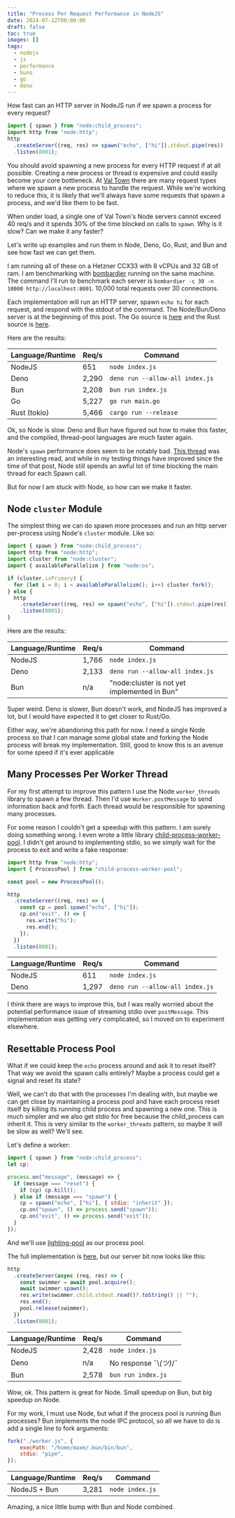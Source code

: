 ```yaml
---
title: "Process Per Request Performance in NodeJS"
date: 2024-07-12T00:00:00
draft: false
toc: true
images: []
tags:
  - nodejs
  - js
  - performance
  - buno
  - go
  - deno
---
```


How fast can an HTTP server in NodeJS run if we spawn a process for every
request?

```js
import { spawn } from "node:child_process";
import http from "node:http";
http
  .createServer((req, res) => spawn("echo", ["hi"]).stdout.pipe(res))
  .listen(8001);
```

You should avoid spawning a new process for every HTTP request if at all
possible. Creating a new process or thread is expensive and could easily become
your core bottleneck. At [Val Town](https://val.town) there are many request
types where we spawn a new process to handle the request. While we're working to
reduce this, it is likely that we'll always have some requests that spawn a
process, and we'd like them to be fast.

When under load, a single one of Val Town's Node servers cannot exceed 40 req/s
and it spends 30% of the time blocked on calls to `spawn`. Why is it slow? Can
we make it any faster?

Let's write up examples and run them in Node, Deno, Go, Rust, and Bun and see
how fast we can get them.

I am running all of these on a Hetzner CCX33 with 8 vCPUs and 32 GB of ram. I am
benchmarking with [bombardier](https://github.com/codesenberg/bombardier)
running on the same machine. The command I'll run to benchmark each server is
`bombardier -c 30 -n 10000 http://localhost:8001`. 10,000 total requests over 30
connections.

Each implementation will run an HTTP server, spawn `echo hi` for each request, and
respond with the stdout of the command. The Node/Bun/Deno server is at the beginning of this post. The Go source is [here](TKTKTKTKTK) and the Rust source is [here](TKTKTKTK).

Here are the results:

| Language/Runtime | Req/s | Command |
|- | -  | - |
| NodeJS | 651  | `node index.js` |
| Deno | 2,290  | `deno run --allow-all index.js`
| Bun | 2,208  | `bun run index.js`
| Go | 5,227  | `go run main.go`
| Rust (tokio) | 5,466  | `cargo run --release`

Ok, so Node is slow. Deno and Bun have figured out how to make this faster, and the compiled, thread-pool languages are much faster again.

Node's `spawn` performance does seem to be notably bad. [This thread](https://github.com/nodejs/node/issues/14917) was an interesting read, and while in my testing things have improved since the time of that post, Node still spends an awful lot of time blocking the main thread for each Spawn call.

But for now I am stuck with Node, so how can we make it faster.

## Node `cluster` Module

The simplest thing we can do spawn more processes and run an http server per-process using Node's `cluster` module. Like so:

```js
import { spawn } from "node:child_process";
import http from "node:http";
import cluster from "node:cluster";
import { availableParallelism } from "node:os";

if (cluster.isPrimary) {
  for (let i = 0; i < availableParallelism(); i++) cluster.fork();
} else {
  http
    .createServer((req, res) => spawn("echo", ["hi"]).stdout.pipe(res))
    .listen(8001);
}
```

Here are the results:

| Language/Runtime | Req/s  | Command |
|- | -  | - |
| NodeJS | 1,766  | `node index.js` |
| Deno | 2,133  | `deno run --allow-all index.js`
| Bun | n/a  | "node:cluster is not yet implemented in Bun"

Super weird. Deno is slower, Bun doesn't work, and NodeJS has improved a lot, but I would have expected it to get closer to Rust/Go.

Either way, we're abandoning this path for now. I need a single Node process so that I can manage some global state and forking the Node process will break my implementation. Still, good to know this is an avenue for some speed if it's ever applicable


## Many Processes Per Worker Thread

For my first attempt to improve this pattern I use the Node `worker_threads`
library to spawn a few thread. Then I'd use `Worker.postMessage` to send
information back and forth. Each thread would be responsible for spawning many
processes.

For some reason I couldn't get a speedup with this pattern. I am surely doing
something wrong. I even wrote a little library
[child-process-worker-pool](https://www.npmjs.com/package/child-process-worker-pool).
I didn't get around to implementing stdio, so we simply wait for the process to exit and write a fake response:

```js
import http from "node:http";
import { ProcessPool } from "child-process-worker-pool";

const pool = new ProcessPool();

http
  .createServer((req, res) => {
    const cp = pool.spawn("echo", ["hi"]);
    cp.on("exit", () => {
      res.write("hi");
      res.end();
    });
  })
  .listen(8001);
```

| Language/Runtime | Req/s  | Command |
|- | -  | - |
| NodeJS | 611  | `node index.js` |
| Deno | 1,297  | `deno run --allow-all index.js`

I think there are ways to improve this, but I was really worried about the potential performance issue of streaming stdio over `postMessage`. This implementation was getting very complicated, so I moved on to experiment elsewhere.

## Resettable Process Pool

What if we could keep the `echo` process around and ask it to reset itself? That way we avoid the spawn calls entirely? Maybe a process could get a signal and reset its state?

Well, we can't do that with the processes I'm dealing with, but maybe we can get close by maintaining a process pool and have each process reset itself by killing its running child process and spawning a new one. This is much simpler and we also get stdio for free because the child_process can inherit it. This is very similar to the `worker_threads` pattern, so maybe it will be slow as well? We'll see.


Let's define a worker:
```js
import { spawn } from "node:child_process";
let cp;

process.on("message", (message) => {
  if (message === "reset") {
    if (cp) cp.kill();
  } else if (message === "spawn") {
    cp = spawn("echo", ["hi"], { stdio: "inherit" });
    cp.on("spawn", () => process.send("spawn"));
    cp.on("exit", () => process.send("exit"));
  }
});
```

And we'll use [lighting-pool](https://www.npmjs.com/package/lightning-pool) as our process pool.

The full implementation is [here](TKTKTKT), but our server bit now looks like this:

```js
http
  .createServer(async (req, res) => {
    const swimmer = await pool.acquire();
    await swimmer.spawn();
    res.write(swimmer.child.stdout.read()?.toString() || "");
    res.end();
    pool.release(swimmer);
  })
  .listen(8001);
```

| Language/Runtime | Req/s  | Command |
|- | -  | - |
| NodeJS |  2,428 | `node index.js` |
| Deno | n/a  | No response  ¯\\_(ツ)_/¯ |
| Bun | 2,578  | `bun run index.js` |

Wow, ok. This pattern is great for Node. Small speedup on Bun, but big speedup on Node.

For my work, I must use Node, but what if the process pool is running Bun processes? Bun implements the node IPC protocol, so all we have to do is add a single line to fork arguments:

```js
fork("./worker.js", {
    execPath: "/home/maxm/.bun/bin/bun",
    stdio: "pipe",
});
```

| Language/Runtime | Req/s  | Command |
|- | -  | - |
| NodeJS + Bun | 3,281 | `node index.js` |

Amazing, a nice little bump with Bun and Node combined.